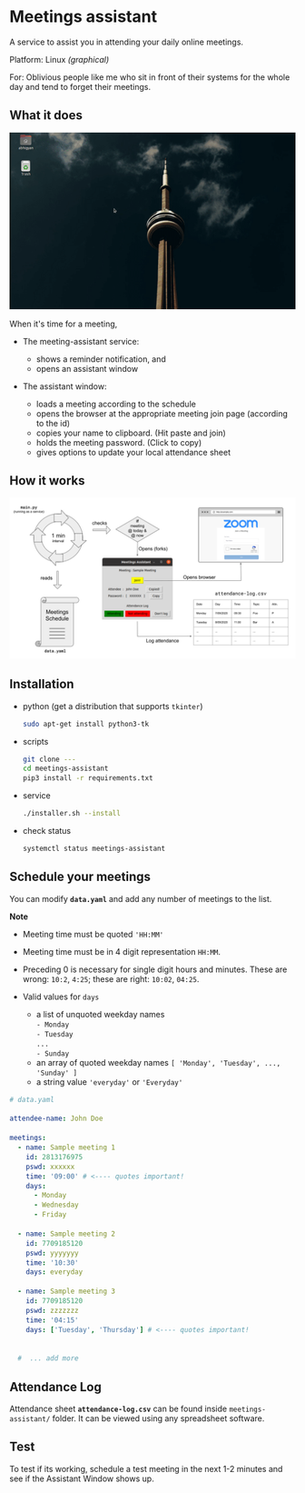 # Meetings assistant

A service to assist you in attending your daily online meetings.

Platform: Linux _(graphical)_

For: Oblivious people like me who sit in front of their systems for the whole day and tend to forget their meetings.

## What it does

![Demo](images/demo.gif)

When it's time for a meeting,

- The meeting-assistant service:

  - shows a reminder notification, and
  - opens an assistant window

- The assistant window:

  - loads a meeting according to the schedule
  - opens the browser at the appropriate meeting join page (according to the id)
  - copies your name to clipboard. (Hit paste and join)
  - holds the meeting password. (Click to copy)
  - gives options to update your local attendance sheet

## How it works

![Overview](images/overview.svg)

## Installation

- python (get a distribution that supports `tkinter`)

  ```bash
  sudo apt-get install python3-tk
  ```

- scripts

  ```bash
  git clone ---
  cd meetings-assistant
  pip3 install -r requirements.txt
  ```

- service

  ```bash
  ./installer.sh --install
  ```

- check status

  ```bash
  systemctl status meetings-assistant
  ```

## Schedule your meetings

You can modify **`data.yaml`** and add any number of meetings to the list.

**Note**

- Meeting time must be quoted `'HH:MM'`

- Meeting time must be in 4 digit representation `HH:MM`.

- Preceding 0 is necessary for single digit hours and minutes. These are wrong: `10:2`, `4:25`; these are right: `10:02`, `04:25`.

- Valid values for `days`
  - a list of unquoted weekday names<br>
    `- Monday`<br>
    `- Tuesday`<br>
    `...`<br>
    `- Sunday`<br>
  - an array of quoted weekday names
    `[ 'Monday', 'Tuesday', ..., 'Sunday' ]`
  - a string value
    `'everyday'` or `'Everyday'`

```yaml
# data.yaml

attendee-name: John Doe

meetings:
  - name: Sample meeting 1
    id: 2813176975
    pswd: xxxxxx
    time: '09:00' # <---- quotes important!
    days:
      - Monday
      - Wednesday
      - Friday

  - name: Sample meeting 2
    id: 7709185120
    pswd: yyyyyyy
    time: '10:30'
    days: everyday

  - name: Sample meeting 3
    id: 7709185120
    pswd: zzzzzzz
    time: '04:15'
    days: ['Tuesday', 'Thursday'] # <---- quotes important!


  #  ... add more
```

## Attendance Log

Attendance sheet **`attendance-log.csv`** can be found inside `meetings-assistant/` folder. It can be viewed using any spreadsheet software.

## Test

To test if its working, schedule a test meeting in the next 1-2 minutes and see if the Assistant Window shows up.
